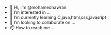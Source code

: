- 👋 Hi, I’m @mohamednawran
- 👀 I’m interested in ...
- 🌱 I’m currently learning C,java,html,css,javasript
- 💞️ I’m looking to collaborate on ...
- 📫 How to reach me ...

<!---
mohamednawran/mohamednawran is a ✨ special ✨ repository because its `README.md` (this file) appears on your GitHub profile.
You can click the Preview link to take a look at your changes.
--->
